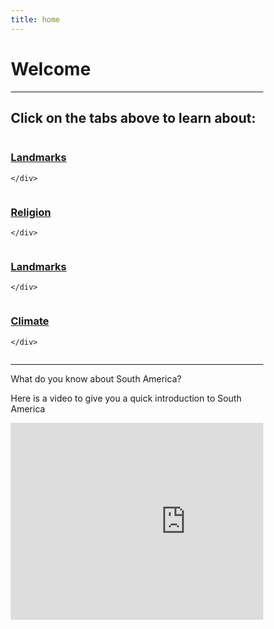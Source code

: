 ```yaml
---
title: home
---
```


<html>

<h1>Welcome </h1>
  
  <hr>
  <head>
<meta name="viewport" content="width=device-width, initial-scale=1">
<style>
* {
  box-sizing: border-box;
}

body {
  font-family: Arial, Helvetica, sans-serif;
}

/* Float four columns side by side */
.column {
  float: left;
  width: 25%;
  padding: 0 10px;
}

/* Remove extra left and right margins, due to padding */
.row {margin: 0 -5px;}

/* Clear floats after the columns */
.row:after {
  content: "";
  display: table;
  clear: both;
}

/* Responsive columns */
@media screen and (max-width: 600px) {
  .column {
    width: 100%;
    display: block;
    margin-bottom: 20px;
  }
}

/* Style the counter cards */
.card {
  box-shadow: 0 4px 8px 0 rgba(0, 0, 0, 0.2);
  padding: 16px;
  text-align: center;
  background-color: #ff6600;
}
</style>
</head>
<body>

<h2>Click on the tabs above to learn about:</h2>


<div class="row">
  <div class="column">
    <div class="card">
     <a href = "page2.html"> <h3>Landmarks</h3> </a>  
  
    </div>
  </div>

  <div class="column">
    <div class="card">
      <a href = "page3.html"> <h3>Religion</h3> </a>
     
    </div>
  </div>
  
  <div class="column">
    <div class="card">
      <a href = "page4.html"> <h3>Landmarks</h3> </a>
    
    </div>
  </div>
  
  <div class="column">
    <div class="card">
       <a href = "page5.html"> <h3>Climate</h3> </a>
    
    </div>
  </div>
</div>
  <hr>
  

<p>What do you know about South America?</p>
   <p>Here is a video to give you a quick introduction to South America</p>
  
  <div class="center">
  <p><div><iframe width="560" height="315" src="https://www.youtube.com/embed/R35URiT_fm8" title="YouTube video player" frameborder="0" allow="accelerometer; autoplay; clipboard-write; encrypted-media; gyroscope; picture-in-picture" allowfullscreen></iframe></div></p>
</div>






 
